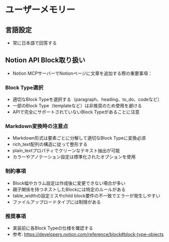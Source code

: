 # ユーザーメモリー

## 言語設定
- 常に日本語で回答する

## Notion API Block取り扱い
- Notion MCPサーバーでNotionページに文章を追加する際の重要事項：

### Block Type選択
- 適切なBlock Typeを選択する（paragraph、heading、to_do、codeなど）
- 一部のBlock Type（templateなど）は非推奨のため使用を避ける
- APIで完全にサポートされていないBlock Typeがあることに注意

### Markdown変換時の注意点
- Markdown形式は要素ごとに分解して適切なBlock Typeに変換必須
- rich_text配列の構造に従って整形する
- plain_textプロパティでクリーンなテキスト抽出が可能
- カラーやアノテーション設定は標準化されたオプションを使用

### 制約事項
- Block幅やカラム設定は作成後に変更できない場合が多い
- 親子関係を持つネストしたBlockには特定のルールがある
- table_widthの設定ミスやchild block要件の不一致でエラーが発生しやすい
- ファイルアップロードタイプには制限がある

### 推奨事項
- 実装前に各Block Typeの仕様を確認する
- 参考: https://developers.notion.com/reference/block#block-type-objects